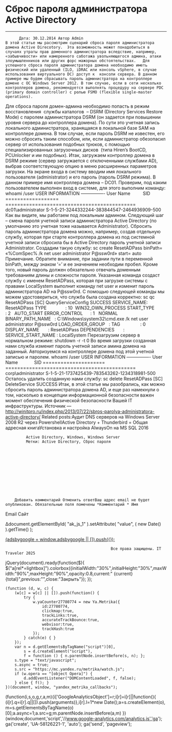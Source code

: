 #                 	Сброс пароля администратора Active Directory                	  
***            ***

			
            
		
    
	
    	  Дата: 30.12.2014 Автор Admin  
	В этой статье мы рассмотрим сценарий сброса пароля администратора домена Active Direcotory.  Эта возможность может понадобиться в случаях утраты прав доменного администратора вследствие, например, «забывчивости» или намеренного саботажа увольняющегося админа, атаки злоумышленников или других форс мажорных обстоятельствах.   Для успешного сброса пароля администратора домена необходимо иметь физический или удаленный (ILO, iDRAC или консоль vSphere, в случае использования виртуального DC) доступ к  консоли сервера. В данном примере мы будем сбрасывать пароль администратора на контроллере домене с ОС Windows Server 2012. В том случае, если в сети несколько контроллеров домена, рекомендуется выполнять процедуру на сервере PDC (primary domain controller) с ролью FSMO (flexible single-master operations).
Для сброса пароля домен-админа необходимо попасть в режим восстановления  службы каталогов  – DSRM (Directory Services Restore Mode) с паролем администратора DSRM (он задается при повышении уровня сервера до контроллера домена). По сути это учетная запись локального администратора, хранящаяся в локальной базе SAM на контроллере домена.
В том случае, если пароль DSRM не известен, его можно сбросить таким способом, или, если администратор обезопасил сервер от использования подобных трюков, с помощью специализированных загрузочных дисков  (типа Hiren’s BootCD, PCUnlocker и им подобных).
Итак, загружаем контроллер домена в DSRM режиме (сервер загружается с отключенными службами AD), выбрав соответствующую опцию в меню расширенных параметров загрузки.
На экране входа в систему вводим имя локального пользователя (administrator) и его пароль (пароль DSRM режима).
В данном примере имя контроллера домена – DC01.
Проверим, под каким пользователем выполнен вход в системе, для этого выполним команду:
whoami /user
USER INFORMATION
—————-
User Name          SID
================== ============================================
dc01\administrator S-1-5-21-3244332244-383844547-2464936909-500
Как вы видите, мы работаем под локальным админом.
Следующий шаг – смена пароля учетной записи администратора Active Directory (по умолчанию это учетная тоже называется Administrator). Сбросить пароль администратора домена можно, например, создав отдельную службу, которая при старте контроллера домена из под системной учетной записи сбросила бы в Active Directory пароль учетной записи  Administrator. Создадим такую службу:
sc create ResetADPass binPath= &#171;%ComSpec% /k net user administrator P@ssw0rd&#187; start= auto
Примечание. Обратите внимание, при задании пути в переменной binPath, между знаком ‘=’ и ее значением необходим пробел. Кроме того, новый пароль должен обязательно отвечать доменным требованиям длины и сложности пароля.
Указанная команда создаст службу с именем ResetADPass, которая при загрузке системы с правами LocalSystem выполнит команду net user и изменит пароль администратора AD на P@ssw0rd.
С помощью следующей команды мы можем удостовериться, что служба была создана корректно:
sc qc ResetADPass
[SC] QueryServiceConfig SUCCESS
SERVICE_NAME: ResetADPass
TYPE               : 10  WIN32_OWN_PROCESS
START_TYPE         : 2   AUTO_START
ERROR_CONTROL      : 1   NORMAL
BINARY_PATH_NAME   : C:\Windows\system32\cmd.exe /k net user administrator P@ssw0rd
LOAD_ORDER_GROUP   :
TAG                : 0
DISPLAY_NAME       : ResetADPass
DEPENDENCIES       :
SERVICE_START_NAME : LocalSystem
Перезагрузим сервер в нормальном режиме:
shutdown -r -t 0
Во время загрузки созданная нами служба изменит пароль учетной записи амина домена на заданный. Авторизуемся на контроллере домена под этой учетной записью и паролем.
whoami /user
USER INFORMATION
—————-
User Name             SID
===================== ============================================
corp\administrator S-1-5-21-1737425439-783543262-1234318981-500
Осталось удалить созданную нами службу:
sc delete ResetADPass
[SC] DeleteService SUCCESS
Итак, в этой статье мы разобрались, как можно сбросить пароль администратора домена AD, и еще раз намекнули о том, насколько в концепции информационной безопасности важен момент обеспечения физической безопасности Вашей IT инфраструктуры.
Источник &#8212; http://winitpro.ru/index.php/2013/07/22/sbros-parolya-administratora-active-directory/
Related posts:Аудит DNS серверов на Windows Server 2008 R2 через PowershellActive Directory + Thunderbird = Общая адресная книгаУстановка и настройка AlwaysOn на MS SQL 2016
        
             Active Directory, Windows, Windows Server 
             Метки: Active Directory, Сброс пароля  
        
            
        
    
                        
                    
                    
                
        
                
	
		
		Добавить комментарий Отменить ответВаш адрес email не будет опубликован. Обязательные поля помечены *Комментарий * Имя 
Email 
Сайт 
 
&#916;document.getElementById( "ak_js_1" ).setAttribute( "value", ( new Date() ).getTime() );	
	
<ins class="adsbygoogle"
     style="display:block"
     data-ad-client="ca-pub-1890562251101921"
     data-ad-slot="9117958896"
     data-ad-format="auto">
(adsbygoogle = window.adsbygoogle || []).push({});
			
        
        
		
        
           
    
    
  
	
    
		
        
             
			
                
                    
                                                  Все права защищены. IT Traveler 2025 
                         
                        
																														                    
                    
				
                
                
    
			
		                            
	
	
                
                
			
                
		
        
	
    
jQuery(document).ready(function($){
  $("a[rel*=lightbox]").colorbox({initialWidth:"30%",initialHeight:"30%",maxWidth:"90%",maxHeight:"90%",opacity:0.8,current:" {current}  {total}",previous:"",close:"Закрыть"});
});
  
    (function (d, w, c) {
        (w[c] = w[c] || []).push(function() {
            try {
                w.yaCounter27780774 = new Ya.Metrika({
                    id:27780774,
                    clickmap:true,
                    trackLinks:true,
                    accurateTrackBounce:true,
                    webvisor:true,
                    trackHash:true
                });
            } catch(e) { }
        });
        var n = d.getElementsByTagName("script")[0],
            s = d.createElement("script"),
            f = function () { n.parentNode.insertBefore(s, n); };
        s.type = "text/javascript";
        s.async = true;
        s.src = "https://mc.yandex.ru/metrika/watch.js";
        if (w.opera == "[object Opera]") {
            d.addEventListener("DOMContentLoaded", f, false);
        } else { f(); }
    })(document, window, "yandex_metrika_callbacks");
  (function(i,s,o,g,r,a,m){i['GoogleAnalyticsObject']=r;i[r]=i[r]||function(){
  (i[r].q=i[r].q||[]).push(arguments)},i[r].l=1*new Date();a=s.createElement(o),
  m=s.getElementsByTagName(o)[0];a.async=1;a.src=g;m.parentNode.insertBefore(a,m)
  })(window,document,'script','//www.google-analytics.com/analytics.js','ga');
  ga('create', 'UA-58126221-1', 'auto');
  ga('send', 'pageview');
